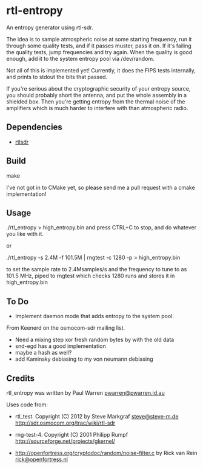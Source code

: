 rtl-entropy
===========

An entropy generator using rtl-sdr.

The idea is to sample atmospheric noise at some starting frequency, run it through some quality tests, and if it passes muster, pass it on. If it's failing the quality tests, jump frequencies and try again. When the quality is good enough, add it to the system entropy pool via /dev/random. 

Not all of this is implemented yet! Currently, it does the FIPS tests internally, and prints to stdout the bits that passed.

If you're serious about the cryptographic security of your entropy source, you should probably short the antenna, and put the whole assembly in a shielded box. Then you're getting entropy from the thermal noise of the amplifiers which is much harder to interfere with than atmospheric radio.

Dependencies
------------

* [rtlsdr](http://sdr.osmocom.org/trac/wiki/rtl-sdr)

Build
-----

make 

I've not got in to CMake yet, so please send me a pull request with a cmake implementation!

Usage
-----

./rtl_entropy > high_entropy.bin
and press CTRL+C to stop, and do whatever you like with it.

or

./rtl_entropy -s 2.4M -f 101.5M | rngtest -c 1280 -p > high_entropy.bin

to set the sample rate to 2.4Msamples/s and the frequency to tune to as 101.5 MHz, piped to rngtest which checks 1280 runs and stores it in high_entropy.bin


To Do
-----

* Implement daemon mode that adds entropy to the system pool.

From Keenerd on the osmocom-sdr mailing list.
 * Need a mixing step xor fresh random bytes by with the old data
 * snd-egd has a good implementation
 * maybe a hash as well?
 * add Kaminsky debiasing to my von neumann debiasing

Credits
-------
rtl_entropy was written by Paul Warren <pwarren@pwarren.id.au>

Uses code from:

  * rtl_test. Copyright (C) 2012 by Steve Markgraf <steve@steve-m.de> http://sdr.osmocom.org/trac/wiki/rtl-sdr

  * rng-test-4. Copyright (C) 2001 Philipp Rumpf http://sourceforge.net/projects/gkernel/

  * http://openfortress.org/cryptodoc/random/noise-filter.c by Rick van Rein <rick@openfortress.nl>
